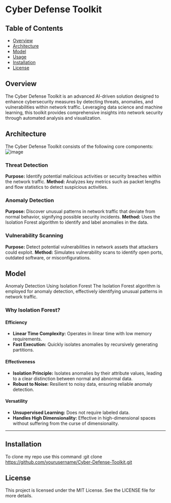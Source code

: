 
# Cyber Defense Toolkit

## Table of Contents
- [Overview](#overview)
- [Architecture](#architecture)
- [Model](#model)
- [Usage](#usage)
- [Installation](#installation)
- [License](#license)

## Overview
The Cyber Defense Toolkit is an advanced AI-driven solution designed to enhance cybersecurity measures by detecting threats, anomalies, and vulnerabilities within network traffic. Leveraging data science and machine learning, this toolkit provides comprehensive insights into network security through automated analysis and visualization.

## Architecture
The Cyber Defense Toolkit consists of the following core components:
![image](https://github.com/user-attachments/assets/91374275-73b2-40a2-ac80-cfae55675a64)

### Threat Detection
**Purpose:** Identify potential malicious activities or security breaches within the network traffic.
**Method:** Analyzes key metrics such as packet lengths and flow statistics to detect suspicious activities.

### Anomaly Detection
**Purpose:** Discover unusual patterns in network traffic that deviate from normal behavior, signifying possible security incidents.
**Method:** Uses the Isolation Forest algorithm to identify and label anomalies in the data.

### Vulnerability Scanning
**Purpose:** Detect potential vulnerabilities in network assets that attackers could exploit.
**Method:** Simulates vulnerability scans to identify open ports, outdated software, or misconfigurations.

## Model
Anomaly Detection Using Isolation Forest
The Isolation Forest algorithm is employed for anomaly detection, effectively identifying unusual patterns in network traffic.

### Why Isolation Forest?

#### Efficiency
- **Linear Time Complexity:** Operates in linear time with low memory requirements.
- **Fast Execution:** Quickly isolates anomalies by recursively generating partitions.

#### Effectiveness
- **Isolation Principle:** Isolates anomalies by their attribute values, leading to a clear distinction between normal and abnormal data.
- **Robust to Noise:** Resilient to noisy data, ensuring reliable anomaly detection.

#### Versatility
- **Unsupervised Learning:** Does not require labeled data.
- **Handles High Dimensionality:** Effective in high-dimensional spaces without suffering from the curse of dimensionality.

*********************************************************************************************************************************************
## Installation
To clone my repo use this command :git clone https://github.com/yourusername/Cyber-Defense-Toolkit.git
## License
This project is licensed under the MIT License. See the LICENSE file for more details.


